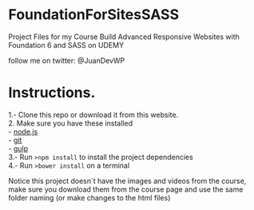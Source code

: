 # FoundationForSitesSASS

Project Files for my Course Build Advanced Responsive Websites with Foundation 6 and SASS on UDEMY

follow me on twitter: @JuanDevWP

# Instructions.

1.- Clone this repo or download it from this website.  
2. Make sure you have these installed  
	- [node.js](http://nodejs.org/)  
	- [git](http://git-scm.com/)  
 	- [gulp](http://gulpjs.com/)  
3.- Run `>npm install` to install the project dependencies  
4.- Run `>bower install` on a terminal  

Notice this project doesn´t have the images and videos from the course, make sure you download them from the course page and use the same folder naming (or make changes to the html files)
